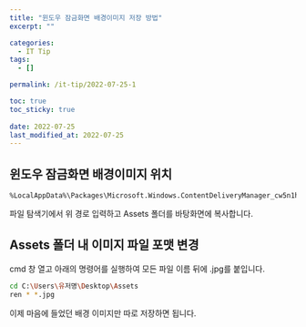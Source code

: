 ```yaml
---
title: "윈도우 잠금화면 배경이미지 저장 방법"
excerpt: ""

categories:
  - IT Tip
tags:
  - []

permalink: /it-tip/2022-07-25-1

toc: true
toc_sticky: true
 
date: 2022-07-25
last_modified_at: 2022-07-25
---
```


## 윈도우 잠금화면 배경이미지 위치
```
%LocalAppData%\Packages\Microsoft.Windows.ContentDeliveryManager_cw5n1h2txyewy\LocalState
```
파일 탐색기에서 위 경로 입력하고 Assets 폴더를 바탕화면에 복사합니다.

## Assets 폴더 내 이미지 파일 포맷 변경
cmd 창 열고 아래의 명령어를 실행하여 모든 파일 이름 뒤에 .jpg를 붙입니다.
```bash
cd C:\Users\유저명\Desktop\Assets
ren * *.jpg
```
이제 마음에 들었던 배경 이미지만 따로 저장하면 됩니다.
